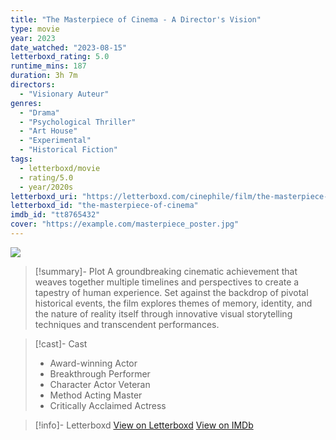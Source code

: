 ```yaml
---
title: "The Masterpiece of Cinema - A Director's Vision"
type: movie
year: 2023
date_watched: "2023-08-15"
letterboxd_rating: 5.0
runtime_mins: 187
duration: 3h 7m
directors:
  - "Visionary Auteur"
genres:
  - "Drama"
  - "Psychological Thriller"
  - "Art House"
  - "Experimental"
  - "Historical Fiction"
tags:
  - letterboxd/movie
  - rating/5.0
  - year/2020s
letterboxd_uri: "https://letterboxd.com/cinephile/film/the-masterpiece-of-cinema/"
letterboxd_id: "the-masterpiece-of-cinema"
imdb_id: "tt8765432"
cover: "https://example.com/masterpiece_poster.jpg"
---
```


![](https://example.com/masterpiece_poster.jpg)

>[!summary]- Plot
> A groundbreaking cinematic achievement that weaves together multiple timelines and perspectives to create a tapestry of human experience. Set against the backdrop of pivotal historical events, the film explores themes of memory, identity, and the nature of reality itself through innovative visual storytelling techniques and transcendent performances.

>[!cast]- Cast
> - Award-winning Actor
> - Breakthrough Performer
> - Character Actor Veteran
> - Method Acting Master
> - Critically Acclaimed Actress
> 

>[!info]- Letterboxd
> [View on Letterboxd](https://letterboxd.com/cinephile/film/the-masterpiece-of-cinema/)
> [View on IMDb](https://www.imdb.com/title/tt8765432)

